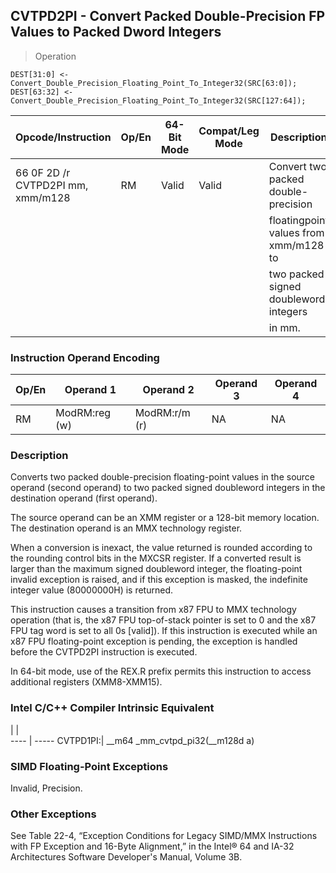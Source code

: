 ## CVTPD2PI - Convert Packed Double-Precision FP Values to Packed Dword Integers

> Operation

``` slim
DEST[31:0] <- Convert_Double_Precision_Floating_Point_To_Integer32(SRC[63:0]);
DEST[63:32] <- Convert_Double_Precision_Floating_Point_To_Integer32(SRC[127:64]);

```

 Opcode/Instruction               | Op/En| 64-Bit Mode| Compat/Leg Mode| Description                          
 ---  | --- | --- | --- | ---
 66 0F 2D /r CVTPD2PI mm, xmm/m128| RM   | Valid      | Valid          | Convert two packed double-precision  
                                  |      |            |                | floatingpoint values from xmm/m128 to
                                  |      |            |                | two packed signed doubleword integers
                                  |      |            |                | in mm.                               

### Instruction Operand Encoding
 Op/En| Operand 1    | Operand 2    | Operand 3| Operand 4
 ---  | --- | --- | --- | ---
 RM   | ModRM:reg (w)| ModRM:r/m (r)| NA       | NA       

### Description
Converts two packed double-precision floating-point values in the source operand
(second operand) to two packed signed doubleword integers in the destination
operand (first operand).

The source operand can be an XMM register or a 128-bit memory location. The
destination operand is an MMX technology register.

When a conversion is inexact, the value returned is rounded according to the
rounding control bits in the MXCSR register. If a converted result is larger
than the maximum signed doubleword integer, the floating-point invalid exception
is raised, and if this exception is masked, the indefinite integer value (80000000H)
is returned.

This instruction causes a transition from x87 FPU to MMX technology operation
(that is, the x87 FPU top-of-stack pointer is set to 0 and the x87 FPU tag word
is set to all 0s [valid]). If this instruction is executed while an x87 FPU
floating-point exception is pending, the exception is handled before the CVTPD2PI
instruction is executed.

In 64-bit mode, use of the REX.R prefix permits this instruction to access additional
registers (XMM8-XMM15).



### Intel C/C++ Compiler Intrinsic Equivalent
   | |  
---- | -----
 CVTPD1PI:| __m64 _mm_cvtpd_pi32(__m128d a)

### SIMD Floating-Point Exceptions
Invalid, Precision.


### Other Exceptions
See Table 22-4, “Exception Conditions for Legacy SIMD/MMX Instructions with
FP Exception and 16-Byte Alignment,” in the Intel® 64 and IA-32 Architectures
Software Developer's Manual, Volume 3B.
